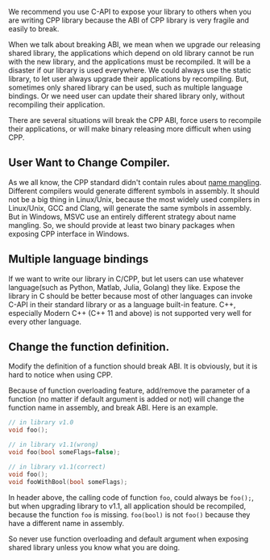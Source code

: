 We recommend you use C-API to expose your library to others when you are writing CPP library because the ABI of CPP library is very fragile and easily to break.

When we talk about breaking ABI, we mean when we upgrade our releasing shared library, the applications which depend on old library cannot be run with the new library, and the applications must be recompiled. It will be a disaster if our library is used everywhere. We could always use the static library, to let user always upgrade their applications by recompiling. But, sometimes only shared library can be used, such as multiple language bindings. Or we need user can update their shared library only, without recompiling their application.

There are several situations will break the CPP ABI, force users to recompile their applications, or will make binary releasing more difficult when using CPP.

## User Want to Change Compiler.

As we all know, the CPP standard didn't contain rules about [name mangling](https://en.wikipedia.org/wiki/Name_mangling). Different compilers would generate different symbols in assembly. It should not be a big thing in Linux/Unix, because the most widely used compilers in Linux/Unix, GCC and Clang, will generate the same symbols in assembly. But in Windows, MSVC use an entirely different strategy about name mangling. So, we should provide at least two binary packages when exposing CPP interface in Windows.

## Multiple language bindings

If we want to write our library in C/CPP, but let users can use whatever language(such as Python, Matlab, Julia, Golang) they like. Expose the library in C should be better because most of other languages can invoke C-API in their standard library or as a language built-in feature. C++, especially Modern C++ (C++ 11 and above) is not supported very well for every other language.

## Change the function definition.

Modify the definition of a function should break ABI. It is obviously, but it is hard to notice when using CPP.

Because of function overloading feature, add/remove the parameter of a function (no matter if default argument is added or not) will change the function name in assembly, and break ABI. Here is an example.

```cpp
// in library v1.0
void foo();

// in library v1.1(wrong)
void foo(bool someFlags=false);

// in library v1.1(correct)
void foo();
void fooWithBool(bool someFlags);
```

In header above, the calling code of function `foo`, could always be `foo();`, but when upgrading library to v1.1, all application should be recompiled, because the function `foo` is missing. `foo(bool)` is not `foo()` because they have a different name in assembly.

So never use function overloading and default argument when exposing shared library unless you know what you are doing.


